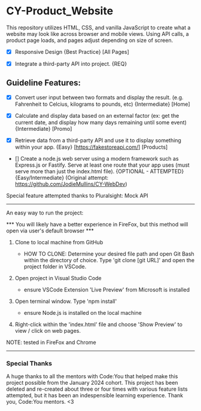 # CY-Product_Website




This repository utilizes HTML, CSS, and vanilla JavaScript to create what a website may look like across browser and mobile views. Using API calls, a product page loads, and pages adjust depending on size of screen. 

- [x] Responsive Design {Best Practice} [All Pages]

- [x] Integrate a third-party API into project. {REQ}






## Guideline Features: 

- [x] Convert user input between two formats and display the result. (e.g. Fahrenheit to Celcius, kilograms to pounds, etc) {Intermediate} [Home]

- [x] Calculate and display data based on an external factor (ex: get the current date, and display how many days remaining until some event) {Intermediate} [Promo]

- [x] Retrieve data from a third-party API and use it to display something within your app. {Easy} [https://fakestoreapi.com/] [Products]

- [] Create a node.js web server using a modern framework such as Express.js or Fastify.  Serve at least one route that your app uses (must serve more than just the index.html file). {OPTIONAL - ATTEMPTED} {Easy/Intermediate} (Original attempt: https://github.com/JodieMullins/CY-WebDev)

Special feature attempted thanks to Pluralsight: Mock API 

----------------------------------------------------------------------------------------

An easy way to run the project:

*** You will likely have a better experience in FireFox, but this method will open via user's default browser ***

1. Clone to local machine from GitHub
    - HOW TO CLONE: Determine your desired file path and open Git Bash within the directory of choice. Type 'git clone [git URL]' and open the project folder in VSCode.

2. Open project in Visual Studio Code
    - ensure VSCode Extension 'Live Preview' from Microsoft is installed

3. Open terminal window. Type 'npm install'
    - ensure Node.js is installed on the local machine

4. Right-click within the 'index.html' file and choose 'Show Preview' to view / click on web pages. 

NOTE: tested in FireFox and Chrome

-------------------------------------------------------------------------------------------

### Special Thanks

A huge thanks to all the mentors with Code:You that helped make this project possible from the January 2024 cohort. This project has been deleted and re-created about three or four times with various feature lists attempted, but it has been an indespensible learning experience. Thank you, Code:You mentors. <3 



